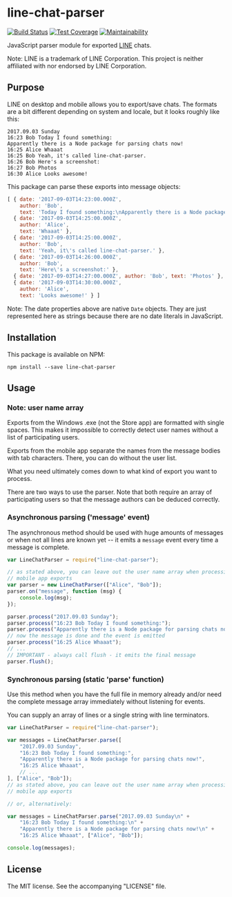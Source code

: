 # line-chat-parser

[![Build Status](https://travis-ci.org/meyfa/line-chat-parser.svg?branch=master)](https://travis-ci.org/meyfa/line-chat-parser)
[![Test Coverage](https://api.codeclimate.com/v1/badges/b8bc10ac14103c158e75/test_coverage)](https://codeclimate.com/github/meyfa/line-chat-parser/test_coverage)
[![Maintainability](https://api.codeclimate.com/v1/badges/b8bc10ac14103c158e75/maintainability)](https://codeclimate.com/github/meyfa/line-chat-parser/maintainability)

JavaScript parser module for exported [LINE](https://line.me/) chats.

Note: LINE is a trademark of LINE Corporation. This project is neither
affiliated with nor endorsed by LINE Corporation.

## Purpose

LINE on desktop and mobile allows you to export/save chats. The formats are a
bit different depending on system and locale, but it looks roughly like this:

```
2017.09.03 Sunday
16:23 Bob Today I found something:
Apparently there is a Node package for parsing chats now!
16:25 Alice Whaaat
16:25 Bob Yeah, it's called line-chat-parser.
16:26 Bob Here's a screenshot:
16:27 Bob Photos
16:30 Alice Looks awesome!
```

This package can parse these exports into message objects:

```javascript
[ { date: '2017-09-03T14:23:00.000Z',
    author: 'Bob',
    text: 'Today I found something:\nApparently there is a Node package for parsing chats now!' },
  { date: '2017-09-03T14:25:00.000Z',
    author: 'Alice',
    text: 'Whaaat' },
  { date: '2017-09-03T14:25:00.000Z',
    author: 'Bob',
    text: 'Yeah, it\'s called line-chat-parser.' },
  { date: '2017-09-03T14:26:00.000Z',
    author: 'Bob',
    text: 'Here\'s a screenshot:' },
  { date: '2017-09-03T14:27:00.000Z', author: 'Bob', text: 'Photos' },
  { date: '2017-09-03T14:30:00.000Z',
    author: 'Alice',
    text: 'Looks awesome!' } ]
```

Note: The date properties above are native `Date` objects. They are just
represented here as strings because there are no date literals in JavaScript.

## Installation

This package is available on NPM:

```
npm install --save line-chat-parser
```

## Usage

### Note: user name array

Exports from the Windows .exe (not the Store app) are formatted with single
spaces. This makes it impossible to correctly detect user names without a list
of participating users.

Exports from the mobile app separate the names from the message bodies with tab
characters. There, you can do without the user list.

What you need ultimately comes down to what kind of export you want to process.

There are two ways to use the parser. Note that both require an array of
participating users so that the message authors can be deduced correctly.

### Asynchronous parsing ('message' event)

The asynchronous method should be used with huge amounts of messages or when not
all lines are known yet -- it emits a `message` event every time a message is
complete.

```javascript
var LineChatParser = require("line-chat-parser");

// as stated above, you can leave out the user name array when processing
// mobile app exports
var parser = new LineChatParser(["Alice", "Bob"]);
parser.on("message", function (msg) {
    console.log(msg);
});

parser.process("2017.09.03 Sunday");
parser.process("16:23 Bob Today I found something:");
parser.process("Apparently there is a Node package for parsing chats now!");
// now the message is done and the event is emitted
parser.process("16:25 Alice Whaaat");
// ...
// IMPORTANT - always call flush - it emits the final message
parser.flush();
```

### Synchronous parsing (static 'parse' function)

Use this method when you have the full file in memory already and/or need the
complete message array immediately without listening for events.

You can supply an array of lines or a single string with line terminators.

```javascript
var LineChatParser = require("line-chat-parser");

var messages = LineChatParser.parse([
    "2017.09.03 Sunday",
    "16:23 Bob Today I found something:",
    "Apparently there is a Node package for parsing chats now!",
    "16:25 Alice Whaaat",
    // ...
], ["Alice", "Bob"]);
// as stated above, you can leave out the user name array when processing
// mobile app exports

// or, alternatively:

var messages = LineChatParser.parse("2017.09.03 Sunday\n" +
    "16:23 Bob Today I found something:\n" +
    "Apparently there is a Node package for parsing chats now!\n" +
    "16:25 Alice Whaaat", ["Alice", "Bob"]);

console.log(messages);
```

## License

The MIT license. See the accompanying "LICENSE" file.
